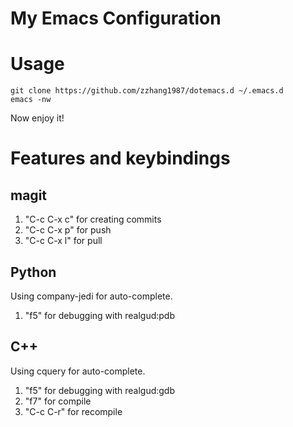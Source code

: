 My Emacs Configuration
===

# Usage

``` shell
git clone https://github.com/zzhang1987/dotemacs.d ~/.emacs.d
emacs -nw
```

Now enjoy it!


# Features and keybindings

## magit

1. "C-c C-x c" for creating commits
2. "C-c C-x p" for push
3. "C-c C-x l" for pull
## Python
Using company-jedi for auto-complete.

1. "f5" for debugging with realgud:pdb


## C++
Using cquery for auto-complete.

1. "f5" for debugging with realgud:gdb
2. "f7" for compile
3. "C-c C-r" for recompile
